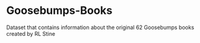 # Goosebumps-Books
Dataset that contains information about the original 62 Goosebumps books created by RL Stine
